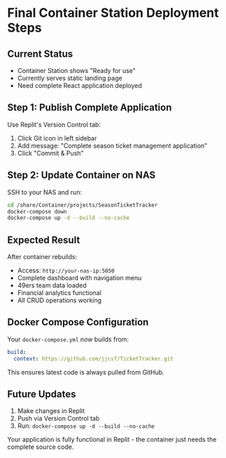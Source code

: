 # Final Container Station Deployment Steps

## Current Status
- Container Station shows "Ready for use" 
- Currently serves static landing page
- Need complete React application deployed

## Step 1: Publish Complete Application

Use Replit's Version Control tab:
1. Click Git icon in left sidebar
2. Add message: "Complete season ticket management application"
3. Click "Commit & Push"

## Step 2: Update Container on NAS

SSH to your NAS and run:

```bash
cd /share/Container/projects/SeasonTicketTracker
docker-compose down
docker-compose up -d --build --no-cache
```

## Expected Result

After container rebuilds:
- Access: `http://your-nas-ip:5050`
- Complete dashboard with navigation menu
- 49ers team data loaded
- Financial analytics functional
- All CRUD operations working

## Docker Compose Configuration

Your `docker-compose.yml` now builds from:
```yaml
build:
  context: https://github.com/jjcsf/TicketTracker.git
```

This ensures latest code is always pulled from GitHub.

## Future Updates

1. Make changes in Replit
2. Push via Version Control tab
3. Run: `docker-compose up -d --build --no-cache`

Your application is fully functional in Replit - the container just needs the complete source code.